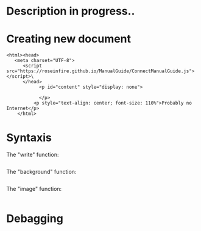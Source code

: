 # Description in  progress..
# Creating new document
```
<html><head>
   <meta charset="UTF-8">
      <script src="https://roseinfire.github.io/ManualGuide/ConnectManualGuide.js"></script>\
      </head>
            <p id="content" style="display: none">
                
            </p>
          <p style="text-align: center; font-size: 110%">Probably no Internet</p>
    </html>
```
# Syntaxis
The "write" function: 
```
```
The "background" function:
```
```
The "image" function:
```
```
# Debagging
